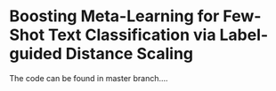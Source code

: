 # Boosting Meta-Learning for Few-Shot Text Classification via Label-guided Distance Scaling

The code can be found in master branch....
